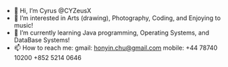 - 👋 Hi, I’m Cyrus @CYZeusX
- 👀 I’m interested in Arts (drawing), Photography, Coding, and Enjoying to music!
- 🌱 I’m currently learning Java programming, Operating Systems, and DataBase Systems!
- 📫 How to reach me:
        gmail: honyin.chu@gmail.com
        mobile: +44  78740 10200
                +852 5214  0646
